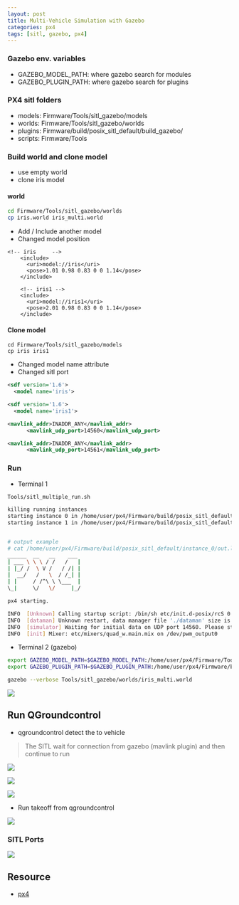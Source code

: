 ```yaml
---
layout: post
title: Multi-Vehicle Simulation with Gazebo
categories: px4
tags: [sitl, gazebo, px4]
---
```

### Gazebo env. variables
- GAZEBO_MODEL_PATH: where gazebo search for modules
- GAZEBO_PLUGIN_PATH: where gazebo search for plugins

### PX4 sitl folders
- models: Firmware/Tools/sitl_gazebo/models
- worlds: Firmware/Tools/sitl_gazebo/worlds
- plugins: Firmware/build/posix_sitl_default/build_gazebo/
- scripts: Firmware/Tools 

### Build world and clone model
- use empty world
- clone iris model

#### world
~~~bash
cd Firmware/Tools/sitl_gazebo/worlds
cp iris.world iris_multi.world
~~~

- Add / Include another model
- Changed model position

~~~
<!-- iris     -->
    <include>
      <uri>model://iris</uri>
      <pose>1.01 0.98 0.83 0 0 1.14</pose>
    </include>

    <!-- iris1 -->
    <include>
      <uri>model://iris1</uri>
      <pose>2.01 0.98 0.83 0 0 1.14</pose>
    </include>
~~~
#### Clone model
~~~
cd Firmware/Tools/sitl_gazebo/models
cp iris iris1
~~~
- Changed model name attribute
- Changed sitl port

~~~xml
<sdf version='1.6'>
  <model name='iris'>

<sdf version='1.6'>
  <model name='iris1'>
~~~

~~~xml
<mavlink_addr>INADDR_ANY</mavlink_addr>
      <mavlink_udp_port>14560</mavlink_udp_port>

<mavlink_addr>INADDR_ANY</mavlink_addr>
      <mavlink_udp_port>14561</mavlink_udp_port>
~~~

### Run 
- Terminal 1
  
~~~bash
Tools/sitl_multiple_run.sh

killing running instances
starting instance 0 in /home/user/px4/Firmware/build/posix_sitl_default/instance_0
starting instance 1 in /home/user/px4/Firmware/build/posix_sitl_default/instance_1


# output example
# cat /home/user/px4/Firmware/build/posix_sitl_default/instance_0/out.log
______  __   __    ___ 
| ___ \ \ \ / /   /   |
| |_/ /  \ V /   / /| |
|  __/   /   \  / /_| |
| |     / /^\ \ \___  |
\_|     \/   \/     |_/

px4 starting.

INFO  [Unknown] Calling startup script: /bin/sh etc/init.d-posix/rcS 0
INFO  [dataman] Unknown restart, data manager file './dataman' size is 11405132 bytes
INFO  [simulator] Waiting for initial data on UDP port 14560. Please start the flight simulator to proceed..
INFO  [init] Mixer: etc/mixers/quad_w.main.mix on /dev/pwm_output0

~~~

- Terminal 2 (gazebo)
  
~~~bash
export GAZEBO_MODEL_PATH=$GAZEBO_MODEL_PATH:/home/user/px4/Firmware/Tools/sitl_gazebo/models
export GAZEBO_PLUGIN_PATH=$GAZEBO_PLUGIN_PATH:/home/user/px4/Firmware/build/posix_sitl_default/build_gazebo/

gazebo --verbose Tools/sitl_gazebo/worlds/iris_multi.world
~~~

![](/images/2018-11-30-18-21-53.png)

## Run QGroundcontrol
- qgroundcontrol detect the to vehicle
> The SITL wait for connection from gazebo (mavlink plugin) and then continue to run 

![](/images/2018-11-30-22-11-03.png)

![](/images/2018-11-30-22-14-39.png)

![](/images/2018-11-30-22-13-59.png)

- Run takeoff from qgroundcontrol

![](/images/2018-11-30-22-16-37.png)


### SITL Ports
![](/images/2018-11-30-22-30-25.png)

## Resource
- [px4](https://dev.px4.io/en/simulation/multi-vehicle-simulation.html)


